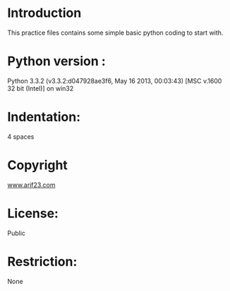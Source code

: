 Introduction
===============
This practice files contains some simple basic python coding to start with.

Python version : 
================
Python 3.3.2 (v3.3.2:d047928ae3f6, May 16 2013, 00:03:43) [MSC v.1600 32 bit (Intel)] on win32

Indentation:
============
4 spaces

Copyright
=========
www.arif23.com

License:
========
Public

Restriction:
============
None
